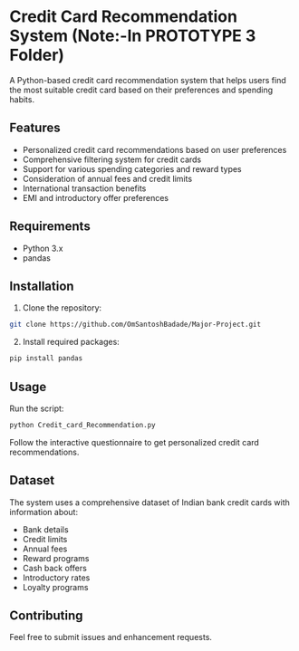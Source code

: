 # Credit Card Recommendation System (Note:-In PROTOTYPE 3 Folder)

A Python-based credit card recommendation system that helps users find the most suitable credit card based on their preferences and spending habits.

## Features

- Personalized credit card recommendations based on user preferences
- Comprehensive filtering system for credit cards
- Support for various spending categories and reward types
- Consideration of annual fees and credit limits
- International transaction benefits
- EMI and introductory offer preferences

## Requirements

- Python 3.x
- pandas

## Installation

1. Clone the repository:
```bash
git clone https://github.com/OmSantoshBadade/Major-Project.git
```

2. Install required packages:
```bash
pip install pandas
```

## Usage

Run the script:
```bash
python Credit_card_Recommendation.py
```

Follow the interactive questionnaire to get personalized credit card recommendations.

## Dataset

The system uses a comprehensive dataset of Indian bank credit cards with information about:
- Bank details
- Credit limits
- Annual fees
- Reward programs
- Cash back offers
- Introductory rates
- Loyalty programs

## Contributing

Feel free to submit issues and enhancement requests. 
